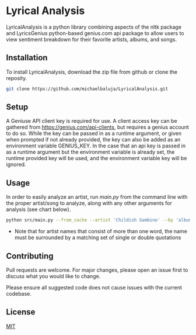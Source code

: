 # Lyrical Analysis

LyricalAnalysis is a python library combining aspects of the nltk package and LyricsGenius python-based genius.com api package to allow users to view sentiment breakdown for their favorite artists, albums, and songs.

## Installation

To install LyricalAnalysis, download the zip file from github or clone the reposity.

```bash
git clone https://github.com/michaelbaluja/LyricalAnalysis.git
```

## Setup
A Geniuse API client key is required for use. A client access key can be gathered from https://genius.com/api-clients, but requires a genius account to do so. While the key can be passed in as a runtime argument, or given when prompted if not already provided, the key can also be added as an environment variable GENIUS_KEY. In the case that an api key is passed in as a runtime argument but the environment variable is already set, the runtime provided key will be used, and the environment variable key will be ignored.

## Usage

In order to easily analyze an artist, run *main.py* from the command line with the proper artist/song to analyze, along with any other arguments for analysis (see chart below). 

```bash
python src/main.py --from_cache --artist 'Childish Gambino' --by 'album' --plot 'line'
```
- Note that for artist names that consist of more than one word, the name must be surrounded by a matching set of single or double quotations

## Contributing
Pull requests are welcome. For major changes, please open an issue first to discuss what you would like to change.

Please ensure all suggested code does not cause issues with the current codebase.

## License
[MIT](https://choosealicense.com/licenses/mit/)